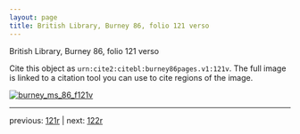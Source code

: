 ```yaml
---
layout: page
title: British Library, Burney 86, folio 121 verso
---
```


British Library, Burney 86, folio 121 verso

Cite this object as `urn:cite2:citebl:burney86pages.v1:121v`.  The full image is linked to a citation tool you can use to cite regions of the image.

[![burney_ms_86_f121v](http://www.homermultitext.org/iipsrv?IIIF=/project/homer/pyramidal/deepzoom/citebl/burney86imgs/v1/burney_ms_86_f121v.tif/full/800,/0/default.jpg)](http://www.homermultitext.org/ict2/?urn=urn:cite2:citebl:burney86imgs.v1:burney_ms_86_f121v) 

---

previous:  [121r](../121r/) | next: [122r](../122r/)